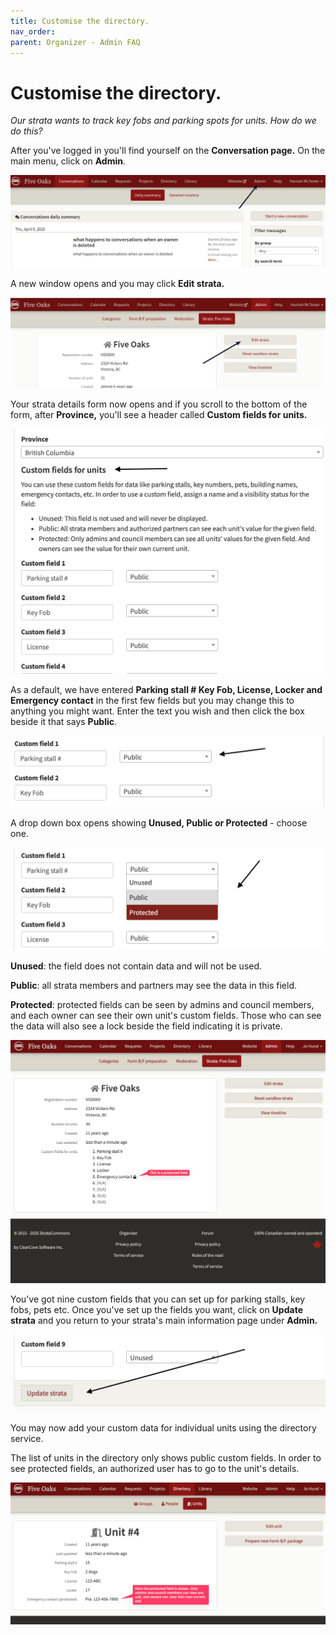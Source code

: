 ```yaml
---
title: Customise the directory.
nav_order: 
parent: Organizer - Admin FAQ
---
```


# Customise the directory.

*Our strata wants to track key fobs and parking spots for units.  How do we do this?*

After you've logged in you'll find yourself on the **Conversation page.**  On the main menu, click on **Admin**.  

![choose admin](custom_fields/gotoadmin.png)

A new window opens and you may click **Edit strata.**  

![choose edit](custom_fields/chooseedit.png)

Your strata details form now opens and if you scroll to the bottom of the form, after **Province,**  you'll see a header called **Custom fields for units.**

![custom screen](custom_fields/customfields.png)

As a default, we have entered **Parking stall # Key Fob, License, Locker and Emergency contact** in the first few  fields but you may change this to anything you might want.  Enter the text you wish and then click the box beside it that says **Public**.    

![enable](custom_fields/dataenable.png)

A drop down box opens showing **Unused, Public or Protected** - choose one.

![update](custom_fields/dropdown.png)

**Unused**:  the field does not contain data and will not be used.

**Public**:  all strata members and partners may see the data in this field.

**Protected**:  protected fields can be seen by admins and council members, and each owner can see their own unit's custom fields.  Those who can see the data will also see a lock beside the field indicating it is private.  

![update](custom_fields/locked.png)

You've got nine custom fields that you can set up for parking stalls, key fobs, pets etc.  Once you've set up the fields you want, click on **Update strata** and you return to your strata's main information page under **Admin.**

![update](custom_fields/update.png)

You may now add your custom data for individual units using the directory service.   

The list of units in the directory only shows public custom fields. In order to see protected fields, an authorized user has to go to the unit's details.

![update](custom_fields/protected.png)
